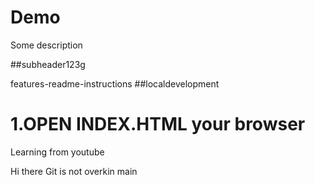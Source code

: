 # Demo 

Some description

##subheader123g

 features-readme-instructions
##localdevelopment

1.OPEN INDEX.HTML your browser
=======
Learning from youtube


Hi there Git is not overkin 
main
